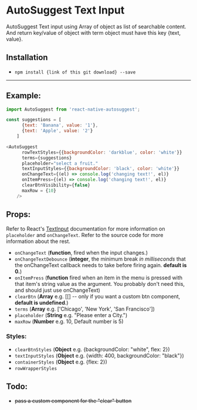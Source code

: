 # AutoSuggest Text Input
AutoSuggest Text input using Array of object as list of searchable content. And return key/value of object with term object must have this key {text, value}.

## Installation
* `npm install {link of this git download} --save`

___

## Example:
```js
import AutoSuggest from 'react-native-autosuggest';

const suggestions = [
      {text: 'Banana', value: '1'},
      {text: 'Apple', value: '2'}
    ]

<AutoSuggest
      rowTextStyles={{backgroundColor: 'darkblue', color: 'white'}}
      terms={suggestions}
      placeholder="select a fruit."
      textInputStyles={{backgroundColor: 'black', color: 'white'}}
      onChangeText={(el) => console.log('changing text!', el)}
      onItemPress={(el) => console.log('changing text!', el)}
      clearBtnVisibility={false}
      maxRow = {10}
    />
```

## Props:
Refer to React's [TextInput](https://facebook.github.io/react-native/docs/textinput.html) documentation for more information on `placeholder` and `onChangeText`.
Refer to the source code for more information about the rest.

* `onChangeText` (__function__, fired when the input changes.)
* `onChangeTextDebounce` (__integer__, the minimum break *in milliseconds* that the onChangeText callback needs to take before firing again. **default is 0.**)
* `onItemPress` (__function__ fired when an item in the menu is pressed with that item's string value as the argument. You probably don't need this, and should just use onChangeText)
* `clearBtn` (__Array__ e.g. [[<MyCustomClearButtonComponent />]  -- only if you want a custom btn component, **default is undefined**.)
* `terms` (__Array__  e.g. ['Chicago', 'New York', 'San Francisco'])
* `placeholder` (__String__ e.g. "Please enter a City.")
* `maxRow` (__Number__ e.g. 10, Default number is 5)

### Styles:
* `clearBtnStyles` (__Object__ e.g. {backgroundColor: "white", flex: 2})
* `textInputStyles` (__Object__ e.g. {width: 400, backgroundColor: "black"})
* `containerStyles` (__Object__ e.g. {flex: 2})
* `rowWrapperStyles`

## Todo:
* ~~pass a custom component for the "clear" button~~
